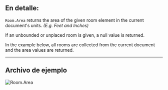 ## En detalle:
`Room.Area` returns the area of the given room element in the current document's units. _(E.g. Feet and Inches)_

If an unbounded or unplaced room is given, a null value is returned.

In the example below, all rooms are collected from the current document and the area values are returned.
___
## Archivo de ejemplo

![Room.Area](./Revit.Elements.Room.Area_img.jpg)
